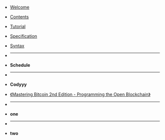 - [Welcome](/README.md)
- [Contents](/SUMMARY.md)
- [Tutorial](/Tutorial.md)
- [Specification](/Specification.md)
- [Syntax](/Syntax.md)

- <hr>
- **Schedule**

- <hr>
- **Codyyy**
- [《Mastering Bitcoin 2nd Edition - Programming the Open Blockchain》](/cody/Mastering-Bitcoin-2nd-Edition-Programming-the-Open-Blockchain.md)



- <hr>
- **one**



- <hr>
- **two**




